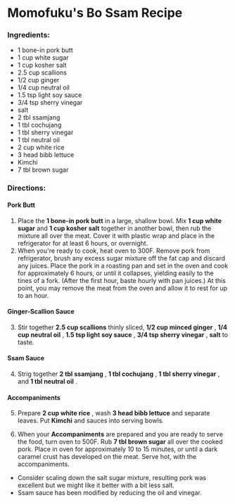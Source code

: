 # Momofuku's Bo Ssam Recipe 

### Ingredients: 
* 1 bone-in pork butt
* 1 cup white sugar
* 1 cup kosher salt
* 2.5 cup scallions
* 1/2 cup ginger
* 1/4 cup neutral oil
* 1.5 tsp light soy sauce
* 3/4 tsp sherry vinegar
*  salt
* 2 tbl ssamjang
* 1 tbl cochujang
* 1 tbl sherry vinegar
* 1 tbl neutral oil
* 2 cup white rice
* 3 head bibb lettuce
*  Kimchi
* 7 tbl brown sugar

### Directions: 

#### Pork Butt
1. Place the **1 bone-in pork butt** in a large, shallow bowl. Mix **1 cup white sugar** and **1 cup kosher salt** together in another bowl, then rub the mixture all over the meat. Cover it with plastic wrap and place in the refrigerator for at least 6 hours, or overnight. 
2. When you're ready to cook, heat oven to 300F. Remove pork from refrigerator, brush any excess sugar mixture off the fat cap and discard any juices. Place the pork in a roasting pan and set in the oven and cook for approximately 6 hours, or until it collapses, yielding easily to the tines of a fork. (After the first hour, baste hourly with pan juices.) At this point, you may remove the meat from the oven and allow it to rest for up to an hour. 



#### Ginger-Scallion Sauce
3. Stir together **2.5 cup scallions** thinly sliced, **1/2 cup minced ginger** , **1/4 cup neutral oil** , **1.5 tsp light soy sauce** , **3/4 tsp sherry vinegar** , **salt** to taste. 



#### Ssam Sauce
4. Strig together **2 tbl ssamjang** , **1 tbl cochujang** , **1 tbl sherry vinegar** , and **1 tbl neutral oil** . 



#### Accompaniments
5. Prepare **2 cup white rice** , wash **3 head bibb lettuce** and separate leaves. Put **Kimchi** and sauces into serving bowls. 


6. When your **Accompaniments** are prepared and you are ready to serve the food, turn oven to 500F. Rub **7 tbl brown sugar** all over the cooked pork. Place in oven for approximately 10 to 15 minutes, or until a dark caramel crust has developed on the meat. Serve hot, with the accompaniments. 
* Consider scaling down the salt sugar mixture, resulting pork was excellent but we might like it better with a bit less salt. 
* Ssam sauce has been modified by reducing the oil and vinegar. 
